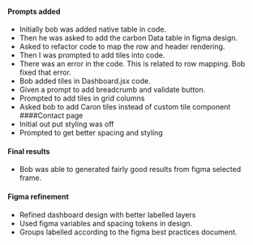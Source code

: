 #### Prompts added

- Initially bob was added native table in code.
- Then he was asked to add the carbon Data table in figma design.
- Asked to refactor code to map the row and header rendering.
- Then I was prompted to add tiles into code.
- There was an error in the code. This is related to row mapping. Bob fixed that error.
- Bob added tiles in Dashboard.jsx code.
- Given a prompt to add breadcrumb and validate button.
- Prompted to add tiles in grid columns
- Asked bob to add Caron tiles instead of custom tile component
####Contact page
- Initial out put styling was off
- Prompted to get better spacing and styling

#### Final results

- Bob was able to generated fairly good results from figma selected frame.

#### Figma refinement

- Refined dashboard design with better labelled layers
- Used figma variables and spacing tokens in design.
- Groups labelled according to the figma best practices document.